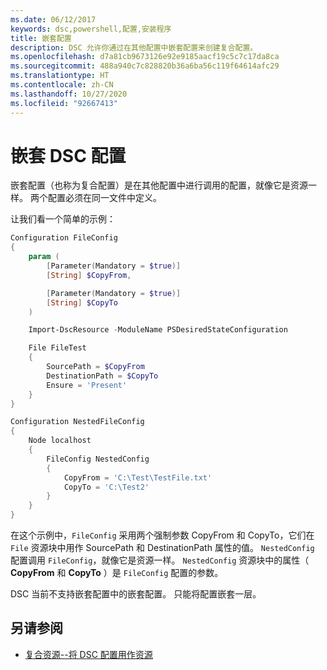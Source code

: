 ```yaml
---
ms.date: 06/12/2017
keywords: dsc,powershell,配置,安装程序
title: 嵌套配置
description: DSC 允许你通过在其他配置中嵌套配置来创建复合配置。
ms.openlocfilehash: d7a81cb9673126e92e9185aacf19c5c7c17da8ca
ms.sourcegitcommit: 488a940c7c828820b36a6ba56c119f64614afc29
ms.translationtype: HT
ms.contentlocale: zh-CN
ms.lasthandoff: 10/27/2020
ms.locfileid: "92667413"
---
```

# <a name="nesting-dsc-configurations"></a>嵌套 DSC 配置

嵌套配置（也称为复合配置）是在其他配置中进行调用的配置，就像它是资源一样。 两个配置必须在同一文件中定义。

让我们看一个简单的示例：

```powershell
Configuration FileConfig
{
    param (
        [Parameter(Mandatory = $true)]
        [String] $CopyFrom,

        [Parameter(Mandatory = $true)]
        [String] $CopyTo
    )

    Import-DscResource -ModuleName PSDesiredStateConfiguration

    File FileTest
    {
        SourcePath = $CopyFrom
        DestinationPath = $CopyTo
        Ensure = 'Present'
    }
}

Configuration NestedFileConfig
{
    Node localhost
    {
        FileConfig NestedConfig
        {
            CopyFrom = 'C:\Test\TestFile.txt'
            CopyTo = 'C:\Test2'
        }
    }
}
```

在这个示例中，`FileConfig` 采用两个强制参数 CopyFrom 和 CopyTo，它们在 `File` 资源块中用作 SourcePath 和 DestinationPath 属性的值。 `NestedConfig` 配置调用 `FileConfig`，就像它是资源一样。 `NestedConfig` 资源块中的属性（ **CopyFrom** 和 **CopyTo** ）是 `FileConfig` 配置的参数。

DSC 当前不支持嵌套配置中的嵌套配置。 只能将配置嵌套一层。

## <a name="see-also"></a>另请参阅

- [复合资源--将 DSC 配置用作资源](../resources/authoringResourceComposite.md)
